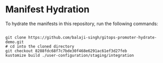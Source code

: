 
# Manifest Hydration

To hydrate the manifests in this repository, run the following commands:

```shell

git clone https://github.com/balaji-singh/gitops-promoter-hydrate-demo.git
# cd into the cloned directory
git checkout 8288fdc68f7c7bde30f468e6291ac61ef3d27feb
kustomize build ./user-configuration/staging/integration
```